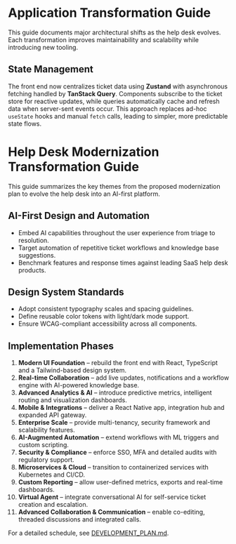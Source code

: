 
# Application Transformation Guide

This guide documents major architectural shifts as the help desk evolves. Each transformation improves maintainability and scalability while introducing new tooling.

## State Management

The front end now centralizes ticket data using **Zustand** with asynchronous fetching handled by **TanStack Query**. Components subscribe to the ticket store for reactive updates, while queries automatically cache and refresh data when server-sent events occur. This approach replaces ad-hoc `useState` hooks and manual `fetch` calls, leading to simpler, more predictable state flows.


# Help Desk Modernization Transformation Guide

This guide summarizes the key themes from the proposed modernization plan to evolve the help desk into an AI-first platform.

## AI-First Design and Automation

- Embed AI capabilities throughout the user experience from triage to resolution.
- Target automation of repetitive ticket workflows and knowledge base suggestions.
- Benchmark features and response times against leading SaaS help desk products.

## Design System Standards

- Adopt consistent typography scales and spacing guidelines.
- Define reusable color tokens with light/dark mode support.
- Ensure WCAG-compliant accessibility across all components.

## Implementation Phases

1. **Modern UI Foundation** – rebuild the front end with React, TypeScript and a Tailwind-based design system.
2. **Real-time Collaboration** – add live updates, notifications and a workflow engine with AI-powered knowledge base.
3. **Advanced Analytics & AI** – introduce predictive metrics, intelligent routing and visualization dashboards.
4. **Mobile & Integrations** – deliver a React Native app, integration hub and expanded API gateway.
5. **Enterprise Scale** – provide multi-tenancy, security framework and scalability features.
6. **AI-Augmented Automation** – extend workflows with ML triggers and custom scripting.
7. **Security & Compliance** – enforce SSO, MFA and detailed audits with regulatory support.
8. **Microservices & Cloud** – transition to containerized services with Kubernetes and CI/CD.
9. **Custom Reporting** – allow user-defined metrics, exports and real-time dashboards.
10. **Virtual Agent** – integrate conversational AI for self-service ticket creation and escalation.
11. **Advanced Collaboration & Communication** – enable co-editing, threaded discussions and integrated calls.

For a detailed schedule, see [DEVELOPMENT_PLAN.md](DEVELOPMENT_PLAN.md).

